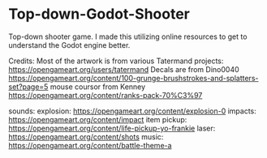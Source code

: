 # Top-down-Godot-Shooter
Top-down shooter game. I made this utilizing online resources to get to understand the Godot engine better. 

Credits:
Most of the artwork is from various Tatermand projects: https://opengameart.org/users/tatermand
Decals are from Dino0040 https://opengameart.org/content/100-grunge-brushstrokes-and-splatters-set?page=5
mouse coursor from Kenney https://opengameart.org/content/ranks-pack-70%C3%97

sounds:
explosion: https://opengameart.org/content/explosion-0
impacts: https://opengameart.org/content/impact
item pickup: https://opengameart.org/content/life-pickup-yo-frankie
laser: https://opengameart.org/content/shots
music: https://opengameart.org/content/battle-theme-a
